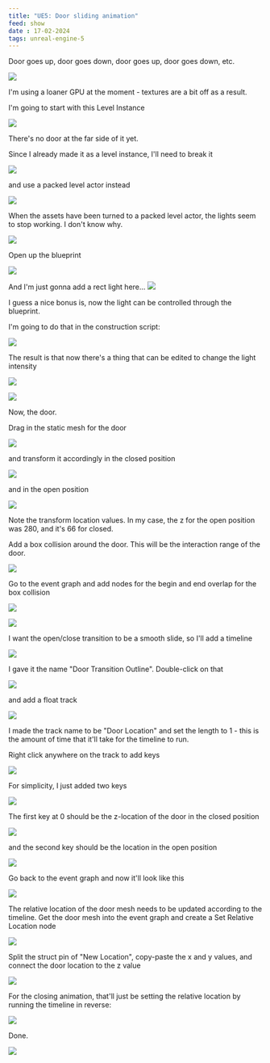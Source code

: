 ```yaml
---
title: "UE5: Door sliding animation"
feed: show
date : 17-02-2024
tags: unreal-engine-5
---
```


Door goes up, door goes down, door goes up, door goes down, etc.

![](attachments/door.gif)

I'm using a loaner GPU at the moment - textures are a bit off as a result.

I'm going to start with this Level Instance

![](attachments/Pasted%20image%2020240217095921.png)

There's no door at the far side of it yet.

Since I already made it as a level instance, I'll need to break it

![](attachments/Pasted%20image%2020240217100100.png)

and use a packed level actor instead

![](attachments/Pasted%20image%2020240217100121.png)

When the assets have been turned to a packed level actor, the lights seem to stop working. I don't know why.

![](attachments/Pasted%20image%2020240217100158.png)

Open up the blueprint

![](attachments/Pasted%20image%2020240217100251.png)

And I'm just gonna add a rect light here...
![](attachments/Pasted%20image%2020240217100414.png)

I guess a nice bonus is, now the light can be controlled through the blueprint.

I'm going to do that in the construction script:

![](attachments/Pasted%20image%2020240217100645.png)

The result is that now there's a thing that can be edited to change the light intensity

![](attachments/Pasted%20image%2020240217100718.png)

![](attachments/Pasted%20image%2020240217100735.png)

Now, the door.

Drag in the static mesh for the door

![](attachments/Pasted%20image%2020240217100946.png)

and transform it accordingly in the closed position

![](attachments/Pasted%20image%2020240217101040.png)

and in the open position

![](attachments/Pasted%20image%2020240217101056.png)

Note the transform location values. In my case, the z for the open position was 280, and it's 66 for closed.

Add a box collision around the door. This will be the interaction range of the door.

![](attachments/Pasted%20image%2020240217101346.png)

Go to the event graph and add nodes for the begin and end overlap for the box collision

![](attachments/Pasted%20image%2020240217101448.png)

![](attachments/Pasted%20image%2020240217101510.png)

I want the open/close transition to be a smooth slide, so I'll add a timeline

![](attachments/Pasted%20image%2020240217101642.png)

I gave it the name "Door Transition Outline". Double-click on that

![](attachments/Pasted%20image%2020240217101721.png)

and add a float track

![](attachments/Pasted%20image%2020240217101802.png)

I made the track name to be "Door Location" and set the length to 1 - this is the amount of time that it'll take for the timeline to run.

Right click anywhere on the track to add keys

![](attachments/Pasted%20image%2020240217101856.png)

For simplicity, I just added two keys

![](attachments/Pasted%20image%2020240217101913.png)

The first key at 0 should be the z-location of the door in the closed position

![](attachments/Pasted%20image%2020240217102014.png)

and the second key should be the location in the open position

![](attachments/Pasted%20image%2020240217102036.png)

Go back to the event graph and now it'll look like this

![](attachments/Pasted%20image%2020240217102054.png)

The relative location of the door mesh needs to be updated according to the timeline. Get the door mesh into the event graph and create a Set Relative Location node

![](attachments/Pasted%20image%2020240217102211.png)

Split the struct pin of "New Location", copy-paste the x and y values, and connect the door location to the z value

![](attachments/Pasted%20image%2020240217102240.png)

For the closing animation, that'll just be setting the relative location by running the timeline in reverse:

![](attachments/Pasted%20image%2020240217102415.png)

Done.

![](attachments/door2.gif)

